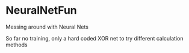 # NeuralNetFun
Messing around with Neural Nets

So far no training, only a hard coded XOR net to try different calculation methods
